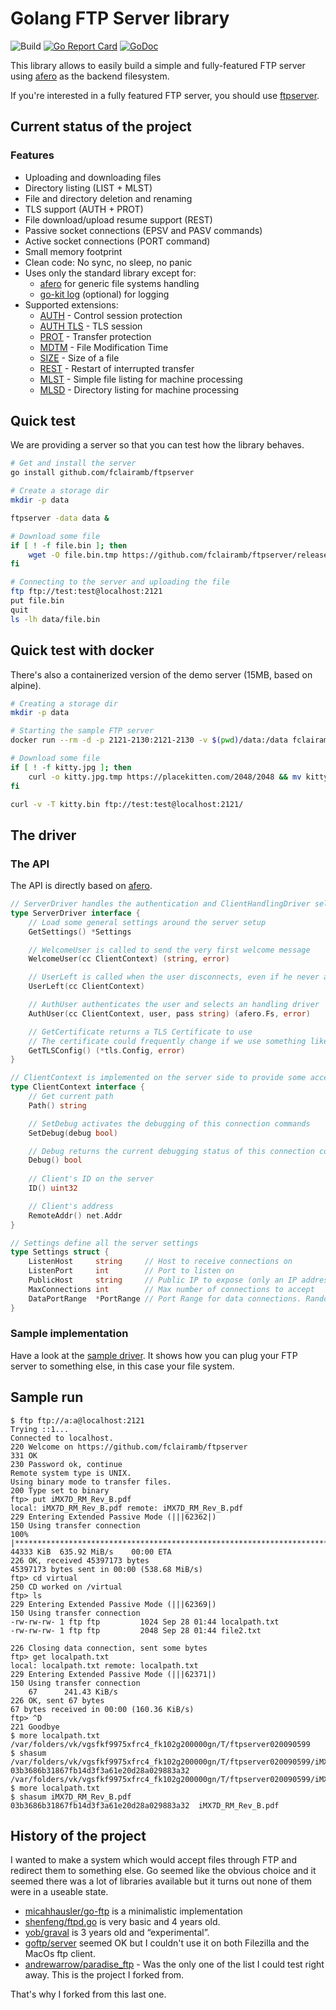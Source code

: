 # Golang FTP Server library

![Build](https://github.com/puper/ftpserverlib/workflows/Build/badge.svg)
[![Go Report Card](https://goreportcard.com/badge/fclairamb/ftpserverlib)](https://goreportcard.com/report/fclairamb/ftpserverlib)
[![GoDoc](https://godoc.org/github.com/puper/ftpserverlib?status.svg)](https://godoc.org/github.com/puper/ftpserverlib)

This library allows to easily build a simple and fully-featured FTP server using [afero](https://github.com/spf13/afero) as the backend filesystem.

If you're interested in a fully featured FTP server, you should use [ftpserver](https://github.com/fclairamb/ftpserver).

## Current status of the project

### Features

 * Uploading and downloading files
 * Directory listing (LIST + MLST)
 * File and directory deletion and renaming
 * TLS support (AUTH + PROT)
 * File download/upload resume support (REST)
 * Passive socket connections (EPSV and PASV commands)
 * Active socket connections (PORT command)
 * Small memory footprint
 * Clean code: No sync, no sleep, no panic
 * Uses only the standard library except for:
   * [afero](https://github.com/spf13/afero) for generic file systems handling
   * [go-kit log](https://github.com/go-kit/kit/tree/master/log) (optional) for logging
 * Supported extensions:
   * [AUTH](https://tools.ietf.org/html/rfc2228#page-6) - Control session protection
   * [AUTH TLS](https://tools.ietf.org/html/rfc4217#section-4.1) - TLS session
   * [PROT](https://tools.ietf.org/html/rfc2228#page-8) - Transfer protection
   * [MDTM](https://tools.ietf.org/html/rfc3659#page-8) - File Modification Time
   * [SIZE](https://tools.ietf.org/html/rfc3659#page-11) - Size of a file
   * [REST](https://tools.ietf.org/html/rfc3659#page-13) - Restart of interrupted transfer
   * [MLST](https://tools.ietf.org/html/rfc3659#page-23) - Simple file listing for machine processing
   * [MLSD](https://tools.ietf.org/html/rfc3659#page-23) - Directory listing for machine processing

## Quick test
We are providing a server so that you can test how the library behaves.

```sh
# Get and install the server
go install github.com/fclairamb/ftpserver

# Create a storage dir
mkdir -p data

ftpserver -data data &

# Download some file
if [ ! -f file.bin ]; then
    wget -O file.bin.tmp https://github.com/fclairamb/ftpserver/releases/download/v0.5/ftpserver-linux-amd64 && mv file.bin.tmp file.bin
fi

# Connecting to the server and uploading the file
ftp ftp://test:test@localhost:2121
put file.bin
quit
ls -lh data/file.bin
```

## Quick test with docker
There's also a containerized version of the demo server (15MB, based on alpine).

```sh
# Creating a storage dir
mkdir -p data

# Starting the sample FTP server
docker run --rm -d -p 2121-2130:2121-2130 -v $(pwd)/data:/data fclairamb/ftpserver

# Download some file
if [ ! -f kitty.jpg ]; then
    curl -o kitty.jpg.tmp https://placekitten.com/2048/2048 && mv kitty.jpg.tmp kitty.jpg
fi

curl -v -T kitty.bin ftp://test:test@localhost:2121/
```

## The driver

### The API

The API is directly based on [afero](https://github.com/spf13/afero).
```go
// ServerDriver handles the authentication and ClientHandlingDriver selection
type ServerDriver interface {
	// Load some general settings around the server setup
	GetSettings() *Settings

	// WelcomeUser is called to send the very first welcome message
	WelcomeUser(cc ClientContext) (string, error)

	// UserLeft is called when the user disconnects, even if he never authenticated
	UserLeft(cc ClientContext)

	// AuthUser authenticates the user and selects an handling driver
	AuthUser(cc ClientContext, user, pass string) (afero.Fs, error)

	// GetCertificate returns a TLS Certificate to use
	// The certificate could frequently change if we use something like "let's encrypt"
	GetTLSConfig() (*tls.Config, error)
}

// ClientContext is implemented on the server side to provide some access to few data around the client
type ClientContext interface {
	// Get current path
	Path() string

	// SetDebug activates the debugging of this connection commands
	SetDebug(debug bool)

	// Debug returns the current debugging status of this connection commands
	Debug() bool
	
	// Client's ID on the server
	ID() uint32

	// Client's address
	RemoteAddr() net.Addr
}

// Settings define all the server settings
type Settings struct {
	ListenHost     string     // Host to receive connections on
	ListenPort     int        // Port to listen on
	PublicHost     string     // Public IP to expose (only an IP address is accepted at this stage)
	MaxConnections int        // Max number of connections to accept
	DataPortRange  *PortRange // Port Range for data connections. Random one will be used if not specified
}
```

### Sample implementation

Have a look at the [sample driver](https://github.com/fclairamb/ftpserver/tree/master/sample). It shows how you can plug your FTP server to something else, in this case your file system.

## Sample run
```
$ ftp ftp://a:a@localhost:2121
Trying ::1...
Connected to localhost.
220 Welcome on https://github.com/fclairamb/ftpserver
331 OK
230 Password ok, continue
Remote system type is UNIX.
Using binary mode to transfer files.
200 Type set to binary
ftp> put iMX7D_RM_Rev_B.pdf 
local: iMX7D_RM_Rev_B.pdf remote: iMX7D_RM_Rev_B.pdf
229 Entering Extended Passive Mode (|||62362|)
150 Using transfer connection
100% |******************************************************************************************************************************************************************| 44333 KiB  635.92 MiB/s    00:00 ETA
226 OK, received 45397173 bytes
45397173 bytes sent in 00:00 (538.68 MiB/s)
ftp> cd virtual
250 CD worked on /virtual
ftp> ls
229 Entering Extended Passive Mode (|||62369|)
150 Using transfer connection
-rw-rw-rw- 1 ftp ftp         1024 Sep 28 01:44 localpath.txt
-rw-rw-rw- 1 ftp ftp         2048 Sep 28 01:44 file2.txt

226 Closing data connection, sent some bytes
ftp> get localpath.txt
local: localpath.txt remote: localpath.txt
229 Entering Extended Passive Mode (|||62371|)
150 Using transfer connection
    67      241.43 KiB/s 
226 OK, sent 67 bytes
67 bytes received in 00:00 (160.36 KiB/s)
ftp> ^D
221 Goodbye
$ more localpath.txt 
/var/folders/vk/vgsfkf9975xfrc4_fk102g200000gn/T/ftpserver020090599
$ shasum /var/folders/vk/vgsfkf9975xfrc4_fk102g200000gn/T/ftpserver020090599/iMX7D_RM_Rev_B.pdf 
03b3686b31867fb14d3f3a61e20d28a029883a32  /var/folders/vk/vgsfkf9975xfrc4_fk102g200000gn/T/ftpserver020090599/iMX7D_RM_Rev_B.pdf
$ more localpath.txt 
$ shasum iMX7D_RM_Rev_B.pdf 
03b3686b31867fb14d3f3a61e20d28a029883a32  iMX7D_RM_Rev_B.pdf
```

## History of the project

I wanted to make a system which would accept files through FTP and redirect them to something else. Go seemed like the obvious choice and it seemed there was a lot of libraries available but it turns out none of them were in a useable state.

* [micahhausler/go-ftp](https://github.com/micahhausler/go-ftp) is a  minimalistic implementation 
* [shenfeng/ftpd.go](https://github.com/shenfeng/ftpd.go) is very basic and 4 years old.
* [yob/graval](https://github.com/yob/graval) is 3 years old and “experimental”.
* [goftp/server](https://github.com/goftp/server) seemed OK but I couldn't use it on both Filezilla and the MacOs ftp client.
* [andrewarrow/paradise_ftp](https://github.com/andrewarrow/paradise_ftp) - Was the only one of the list I could test right away. This is the project I forked from.

That's why I forked from this last one.
